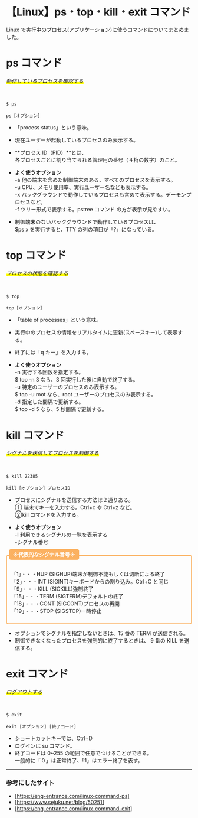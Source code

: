 # 【Linux】ps・top・kill・exit コマンド

Linux で実行中のプロセス(アプリケーション)に使うコマンドについてまとめました。

# ps コマンド

###### <span style="background: linear-gradient(transparent 60%, #ffff00 60%);">動作しているプロセスを確認する</span>

```bash

$ ps
```

`ps［オプション］`

- 「process status」という意味。
- 現在ユーザーが起動しているプロセスのみ表示する。
- **プロセス ID（PID）**とは、  
  各プロセスごとに割り当てられる管理用の番号（４桁の数字）のこと。

- **よく使うオプション**  
  -a 他の端末を含めた制御端末のある、すべてのプロセスを表示する。  
  -u CPU、メモリ使用率、実行ユーザー名なども表示する。  
  -x バックグラウンドで動作しているプロセスも含めて表示する。デーモンプロセスなど。  
  -f ツリー形式で表示する。pstree コマンド の方が表示が見やすい。

- 制御端末のないバックグラウンドで動作しているプロセスは、  
  $ps x を実行すると、TTY の列の項目が「?」になっている。

# top コマンド

###### <span style="background: linear-gradient(transparent 60%, #ffff00 60%);">プロセスの状態を確認する</span>

```bash

$ top
```

`top［オプション］`

- 「table of processes」という意味。
- 実行中のプロセスの情報をリアルタイムに更新(スペースキー)して表示する。
- 終了には「q キー」を入力する。

- **よく使うオプション** <br>
  -n 実行する回数を指定する。<br>
  $ top -n 3 なら、3 回実行した後に自動で終了する。  
  -u 特定のユーザーのプロセスのみ表示する。<br>
  $ top -u root なら、root ユーザーのプロセスのみ表示する。
  <br>
  -d 指定した間隔で更新する。<br>
  $ top -d 5 なら、5 秒間隔で更新する。

# kill コマンド

###### <span style="background: linear-gradient(transparent 60%, #ffff00 60%);">シグナルを送信してプロセスを制御する</span>

```bash

$ kill 22385
```

`kill［オプション］プロセスID`

- プロセスにシグナルを送信する方法は２通りある。<br>
  ① 端末でキーを入力する。Ctrl+c や Ctrl+z など。<br>
  ②kill コマンドを入力する。<br>

- **よく使うオプション**  
  -l 利用できるシグナルの一覧を表示する<br> -シグナル番号

<div style="height: 12px;"><span style="margin-left: 8px; padding: 6px 10px; background:#FBB161 ; color: #ffffff; font-weight: bold; border-radius: 5px;">☀︎代表的なシグナル番号☀︎</span></div>
<div style="border: 2px solid#FBB161 ; padding: 25px 12px 10px; font-size: 1em; border-radius: 5px;">

「1」・・・HUP (SIGHUP)端末が制御不能もしくは切断による終了<br>
「2」・・・INT (SIGINT)キーボードからの割り込み。Ctrl+C と同じ<br>
「9」・・・KILL (SIGKILL)強制終了<br>
「15」・・・TERM (SIGTERM)デフォルトの終了<br>
「18」・・・CONT (SIGCONT)プロセスの再開<br>
「19」・・・STOP (SIGSTOP)一時停止
<br>

</div>

- オプションでシグナルを指定しないときは、15 番の TERM が送信される。
- 制御できなくなったプロセスを強制的に終了するときは、 9 番の KILL を送信する。

# exit コマンド

###### <span style="background: linear-gradient(transparent 60%, #ffff00 60%);">ログアウトする</span>

```bash

$ exit
```

`exit [オプション] [終了コード]`

- ショートカットキーでは、Ctrl+D
- ログインは su コマンド。
- 終了コードは 0~255 の範囲で任意でつけることができる。<br>
  一般的に「０」は正常終了、「1」はエラー終了を表す。

---

### 参考にしたサイト

- [https://eng-entrance.com/linux-command-ps]
- [https://www.sejuku.net/blog/50251]
- [https://eng-entrance.com/linux-command-exit]

